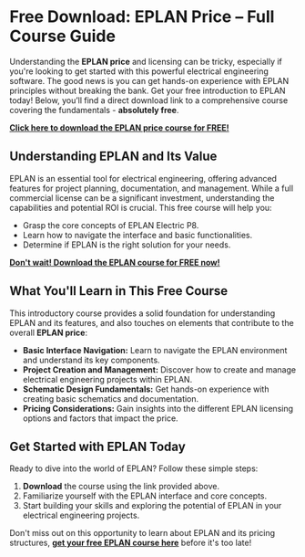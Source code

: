 # Free Download: EPLAN Price – Full Course Guide

Understanding the **EPLAN price** and licensing can be tricky, especially if you're looking to get started with this powerful electrical engineering software. The good news is you can get hands-on experience with EPLAN principles without breaking the bank. Get your free introduction to EPLAN today! Below, you’ll find a direct download link to a comprehensive course covering the fundamentals - **absolutely free**.

[**Click here to download the EPLAN price course for FREE!**](https://udemywork.com/eplan-price)

## Understanding EPLAN and Its Value

EPLAN is an essential tool for electrical engineering, offering advanced features for project planning, documentation, and management. While a full commercial license can be a significant investment, understanding the capabilities and potential ROI is crucial. This free course will help you:

*   Grasp the core concepts of EPLAN Electric P8.
*   Learn how to navigate the interface and basic functionalities.
*   Determine if EPLAN is the right solution for your needs.

[**Don't wait! Download the EPLAN course for FREE now!**](https://udemywork.com/eplan-price)

## What You'll Learn in This Free Course

This introductory course provides a solid foundation for understanding EPLAN and its features, and also touches on elements that contribute to the overall **EPLAN price**:

*   **Basic Interface Navigation:** Learn to navigate the EPLAN environment and understand its key components.
*   **Project Creation and Management:** Discover how to create and manage electrical engineering projects within EPLAN.
*   **Schematic Design Fundamentals:** Get hands-on experience with creating basic schematics and documentation.
*   **Pricing Considerations:** Gain insights into the different EPLAN licensing options and factors that impact the price.

## Get Started with EPLAN Today

Ready to dive into the world of EPLAN? Follow these simple steps:

1.  **Download** the course using the link provided above.
2.  Familiarize yourself with the EPLAN interface and core concepts.
3.  Start building your skills and exploring the potential of EPLAN in your electrical engineering projects.

Don't miss out on this opportunity to learn about EPLAN and its pricing structures, **[get your free EPLAN course here](https://udemywork.com/eplan-price)** before it's too late!

